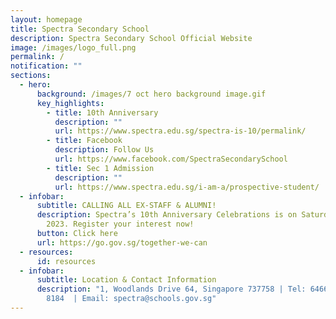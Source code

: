 ```yaml
---
layout: homepage
title: Spectra Secondary School
description: Spectra Secondary School Official Website
image: /images/logo_full.png
permalink: /
notification: ""
sections:
  - hero:
      background: /images/7 oct hero background image.gif
      key_highlights:
        - title: 10th Anniversary
          description: ""
          url: https://www.spectra.edu.sg/spectra-is-10/permalink/
        - title: Facebook
          description: Follow Us
          url: https://www.facebook.com/SpectraSecondarySchool
        - title: Sec 1 Admission
          description: ""
          url: https://www.spectra.edu.sg/i-am-a/prospective-student/
  - infobar:
      subtitle: CALLING ALL EX-STAFF & ALUMNI!
      description: Spectra’s 10th Anniversary Celebrations is on Saturday, 28 Oct
        2023. Register your interest now!
      button: Click here
      url: https://go.gov.sg/together-we-can
  - resources:
      id: resources
  - infobar:
      subtitle: Location & Contact Information
      description: "1, Woodlands Drive 64, Singapore 737758 | Tel: 6466 0775 | 6805
        8184  | Email: spectra@schools.gov.sg"
---
```


